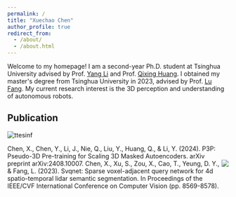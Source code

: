 ```yaml
---
permalink: /
title: "Xuechao Chen"
author_profile: true
redirect_from: 
  - /about/
  - /about.html
---
```


Welcome to my homepage! I am a second-year Ph.D. student at Tsinghua University advised by Prof. [Yang Li](https://scholar.google.com/citations?user=_qMiOloAAAAJ) and Prof. [Qixing Huang](https://scholar.google.com/citations?user=pamL_rIAAAAJ). I obtained my master's degree from Tsinghua University in 2023, advised by Prof. [Lu Fang](https://scholar.google.com/citations?user=C1YeBLMAAAAJ). My current research interest is the 3D perception and understanding of autonomous robots. 

## Publication
![ttesinf](/images/bio-photo-2.jpg "Magic Gardens")


Chen, X., Chen, Y., Li, J., Nie, Q., Liu, Y., Huang, Q., & Li, Y. (2024). P3P: Pseudo-3D Pre-training for Scaling 3D Masked Autoencoders. arXiv preprint arXiv:2408.10007.
<img align="right" src="/images/bio-photo-2.jpg"/>
Chen, X., Xu, S., Zou, X., Cao, T., Yeung, D. Y., & Fang, L. (2023). Svqnet: Sparse voxel-adjacent query network for 4d spatio-temporal lidar semantic segmentation. In Proceedings of the IEEE/CVF International Conference on Computer Vision (pp. 8569-8578).

